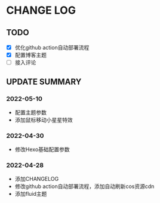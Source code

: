 # CHANGE LOG

## TODO
-[x] 优化github action自动部署流程
-[x] 配置博客主题
-[ ] 接入评论

## UPDATE SUMMARY

### 2022-05-10
- 配置主题参数
- 添加鼠标移动小星星特效

### 2022-04-30
- 修改Hexo基础配置参数

### 2022-04-28
- 添加CHANGELOG
- 修改github action自动部署流程，添加自动刷新cos资源cdn
- 添加fluid主题

